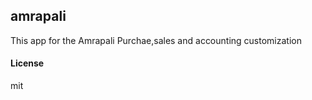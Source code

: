 ## amrapali

This app for the Amrapali Purchae,sales and accounting customization

#### License

mit